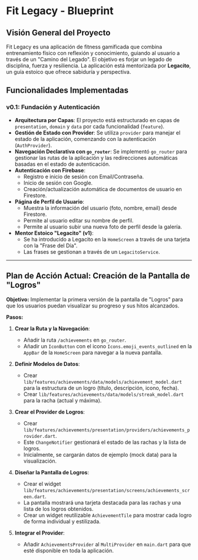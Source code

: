 # Fit Legacy - Blueprint

## Visión General del Proyecto

Fit Legacy es una aplicación de fitness gamificada que combina entrenamiento físico con reflexión y conocimiento, guiando al usuario a través de un "Camino del Legado". El objetivo es forjar un legado de disciplina, fuerza y resiliencia. La aplicación está mentorizada por **Legacito**, un guía estoico que ofrece sabiduría y perspectiva.

## Funcionalidades Implementadas

### v0.1: Fundación y Autenticación
- **Arquitectura por Capas**: El proyecto está estructurado en capas de `presentation`, `domain` y `data` por cada funcionalidad (`feature`).
- **Gestión de Estado con Provider**: Se utiliza `provider` para manejar el estado de la aplicación, comenzando con la autenticación (`AuthProvider`).
- **Navegación Declarativa con `go_router`**: Se implementó `go_router` para gestionar las rutas de la aplicación y las redirecciones automáticas basadas en el estado de autenticación.
- **Autenticación con Firebase**:
  - Registro e inicio de sesión con Email/Contraseña.
  - Inicio de sesión con Google.
  - Creación/actualización automática de documentos de usuario en Firestore.
- **Página de Perfil de Usuario**:
  - Muestra la información del usuario (foto, nombre, email) desde Firestore.
  - Permite al usuario editar su nombre de perfil.
  - Permite al usuario subir una nueva foto de perfil desde la galería.
- **Mentor Estoico "Legacito" (v1)**:
  - Se ha introducido a Legacito en la `HomeScreen` a través de una tarjeta con la "Frase del Día".
  - Las frases se gestionan a través de un `LegacitoService`.

---

## Plan de Acción Actual: Creación de la Pantalla de "Logros"

**Objetivo:** Implementar la primera versión de la pantalla de "Logros" para que los usuarios puedan visualizar su progreso y sus hitos alcanzados.

**Pasos:**

1.  **Crear la Ruta y la Navegación**:
    -   Añadir la ruta `/achievements` en `go_router`.
    -   Añadir un `IconButton` con el icono `Icons.emoji_events_outlined` en la `AppBar` de la `HomeScreen` para navegar a la nueva pantalla.

2.  **Definir Modelos de Datos**:
    -   Crear `lib/features/achievements/data/models/achievement_model.dart` para la estructura de un logro (título, descripción, icono, fecha).
    -   Crear `lib/features/achievements/data/models/streak_model.dart` para la racha (actual y máxima).

3.  **Crear el Provider de Logros**:
    -   Crear `lib/features/achievements/presentation/providers/achievements_provider.dart`.
    -   Este `ChangeNotifier` gestionará el estado de las rachas y la lista de logros.
    -   Inicialmente, se cargarán datos de ejemplo (mock data) para la visualización.

4.  **Diseñar la Pantalla de Logros**:
    -   Crear el widget `lib/features/achievements/presentation/screens/achievements_screen.dart`.
    -   La pantalla mostrará una tarjeta destacada para las rachas y una lista de los logros obtenidos.
    -   Crear un widget reutilizable `AchievementTile` para mostrar cada logro de forma individual y estilizada.

5.  **Integrar el Provider**:
    -   Añadir `AchievementsProvider` al `MultiProvider` en `main.dart` para que esté disponible en toda la aplicación.